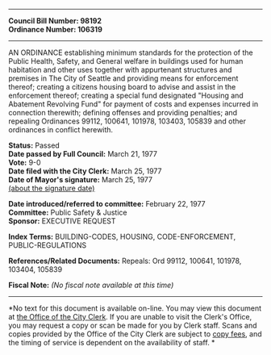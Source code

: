 * * * * *  
  
**Council Bill Number: [](#h0)[](#h2)98192**   
**Ordinance Number: 106319**  
  
* * * * *  
  
AN ORDINANCE establishing minimum standards for the protection of the Public Health, Safety, and General welfare in buildings used for human habitation and other uses together with appurtenant structures and premises in The City of Seattle and providing means for enforcement thereof; creating a citizens housing board to advise and assist in the enforcement thereof; creating a special fund designated "Housing and Abatement Revolving Fund" for payment of costs and expenses incurred in connection therewith; defining offenses and providing penalties; and repealing Ordinances 99112, 100641, 101978, 103403, 105839 and other ordinances in conflict herewith.  
  
**Status:** Passed   
**Date passed by Full Council:** March 21, 1977   
**Vote:** 9-0   
**Date filed with the City Clerk:** March 25, 1977   
**Date of Mayor's signature:** March 25, 1977   
[(about the signature date)](/~public/approvaldate.htm)   
  
  
**Date introduced/referred to committee:** February 22, 1977   
**Committee:** Public Safety & Justice   
**Sponsor:** EXECUTIVE REQUEST   
  
**Index Terms:** BUILDING-CODES, HOUSING, CODE-ENFORCEMENT, PUBLIC-REGULATIONS  
  
**References/Related Documents:** Repeals: Ord 99112, 100641, 101978, 103404, 105839  
  
**Fiscal Note:** *(No fiscal note available at this time)*  
  
* * * * *  
  
*No text for this document is available on-line. You may view this document at [the Office of the City Clerk](http://www.seattle.gov/leg/clerk/contactUs.htm). If you are unable to visit the Clerk's Office, you may request a copy or scan be made for you by Clerk staff. Scans and copies provided by the Office of the City Clerk are subject to [copy fees](http://clerk.seattle.gov/~public/clerkfees.htm), and the timing of service is dependent on the availability of staff. *  
  
  
